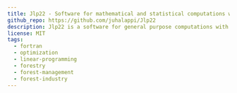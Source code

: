 ```yaml
---
title: Jlp22 - Software for mathematical and statistical computations with special reference to linear programming in forestry
github_repo: https://github.com/juhalappi/Jlp22
description: Jlp22 is a software for general purpose computations with special interest in linear programming (LP) in forest management planning.
license: MIT
tags:
  - fortran
  - optimization
  - linear-programming
  - forestry
  - forest-management
  - forest-industry
---
```

